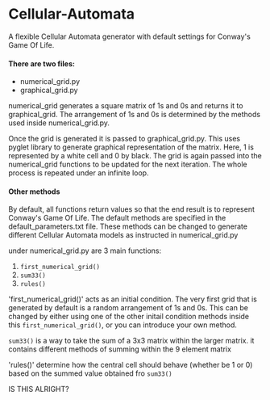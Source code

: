 # Cellular-Automata
A flexible Cellular Automata generator with default settings for Conway's Game Of Life.

#### There are two files:
- numerical_grid.py
- graphical_grid.py

numerical_grid generates a square matrix of 1s and 0s and returns it to graphical_grid. The arrangement of 1s and 0s is determined by the methods used inside numerical_grid.py.

Once the grid is generated it is passed to graphical_grid.py. This uses pyglet library to generate graphical representation of the matrix.
Here, 1 is represented by a white cell and 0 by black. The grid is again passed into the numerical_grid functions to be updated for the next iteration.
The whole process is repeated under an infinite loop.

#### Other methods
By default, all functions return values so that the end result is to represent Conway's Game Of Life. The default methods are specified in the default_parameters.txt file. These methods can be changed to generate different Cellular Automata models as instructed in numerical_grid.py

under numerical_grid.py are 3 main functions:
 1) `first_numerical_grid()`
 2) `sum33()`
 3) `rules()`

'first_numerical_grid()' acts as an initial condition. The very first grid that is generated by default is a random arrangement of 1s and 0s. This can be changed by either using one of the other initail condition methods inside this `first_numerical_grid()`, or you can introduce your own method.

`sum33()` is a way to take the sum of a 3x3 matrix within the larger matrix. it contains different methods of summing within the 9 element matrix

'rules()' determine how the central cell should behave (whether be 1 or 0) based on the summed value obtained fro `sum33()`

IS THIS ALRIGHT?
